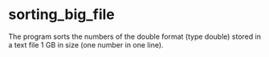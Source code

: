 # sorting_big_file
The program sorts the numbers of the double format (type double) stored in a text file 1 GB in size (one number in one line).

